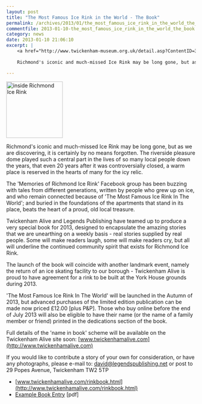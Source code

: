```yaml
---
layout: post
title: "The Most Famous Ice Rink in the World - The Book"
permalink: /archives/2013/01/the_most_famous_ice_rink_in_the_world_the_book.html
commentfile: 2013-01-10-the_most_famous_ice_rink_in_the_world_the_book
category: news
date: 2013-01-10 21:06:10
excerpt: |
    <a href="http://www.twickenham-museum.org.uk/detail.asp?ContentID=336"><img src="/assets/images/2013/medIce_Rink_1.jpg" width="150"  class="photo right" alt="Ice rink from Twickenham museum" /></a>
    
    Richmond's iconic and much-missed Ice Rink may be long gone, but as we are discovering, it is certainly by no means forgotten. The riverside pleasure dome played such a central part in the lives of so many local people down the years, that even 20 years after it was controversially closed, a warm place is reserved in the hearts of many for the icy relic.

---
```


<a href="http://www.twickenham-museum.org.uk/detail.asp?ContentID=336" title="inside Richmond Ice Rink"><img src="/assets/images/2013/medIce_Rink_1.jpg" width="150"  class="photo right" alt="inside Richmond Ice Rink" /></a>

Richmond's iconic and much-missed Ice Rink may be long gone, but as we are discovering, it is certainly by no means forgotten. The riverside pleasure dome played such a central part in the lives of so many local people down the years, that even 20 years after it was controversially closed, a warm place is reserved in the hearts of many for the icy relic.

The 'Memories of Richmond Ice Rink' Facebook group has been buzzing with tales from differ­ent generations, written by people who grew up on ice, and who remain connected because of 'The Most Famous Ice Rink In The World'; and buried in the foundations of the apartments that stand in its place, beats the heart of a proud, old local treasure.

Twickenham Alive and Legends Publishing have teamed up to produce a very special book for 2013, designed to encapsulate the amazing stories that we are unearthing on a weekly basis - real stories supplied by real people. Some will make readers laugh, some will make readers cry, but all will underline the continued community spirit that exists for Richmond Ice Rink.

The launch of the book will coincide with another landmark event, namely the return of an ice skating facility to our borough - Twickenham Alive is proud to have agreement for a rink to be built at the York House grounds during 2013.

'The Most Famous Ice Rink In The World' will be launched in the Autumn of 2013, but advanced purchases of the limited edition publication can be made now priced £12.00 \[plus P&P\]. Those who buy online before the end of July 2013 will also be eligible to have their name (or the name of a family member or friend) printed in the dedications section of the book.

Full details of the 'name in book' scheme will be available on the Twickenham Alive site soon: [www.twickenhamalive.com](http://www.twickenhamalive.com)

If you would like to contribute a story of your own for consideration, or have any photographs, please e-mail to: <david@legendspublishing.net>
or post to 29 Popes Avenue, Twickenham TW2 5TP

-   [www.twickenhamalive.com/rinkbook.html](http://www.twickenhamalive.com/rinkbook.html)
-   [Example Book Entry](http://www.twickenhamalive.com/PDF/Richmond%20Rink%20-%20David%20King%201.pdf) \[pdf\]
